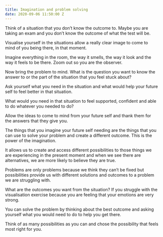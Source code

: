 ```yaml
---
title: Imagination and problem solving
date: 2020-09-06 11:50:00 Z
---
```


Think of a situation that you don’t know the outcome to. Maybe you are taking an exam and you don’t know the outcome of what the test will be. 

Visualise yourself in the situations allow a really clear image to come to mind of you being there, in that moment. 

Imagine everything in the room, the way it smells, the way it look and the way it feels to be there. Zoom out so you are the observer. 

Now bring the problem to mind. What is the question you want to know the answer to or the part of the situation that you feel stuck about? 

Ask yourself what you need in the situation and what would help your future self to feel better in that situation. 

What would you need in that situation to feel supported, confident and able to do whatever you needed to do? 

Allow the ideas to come to mind from your future self and thank them for the answers that they give you. 

The things that you imagine your future self needing are the things that you can use to solve your problem and create a different outcome. This is the power of the imagination.

It allows us to create and access different possibilities to those things we are experiencing in the present moment and when we see there are alternatives, we are more likely to believe they are true. 

Problems are only problems because we think they can’t be fixed but possibilities provide us with different solutions and outcomes to a problem we are struggling with. 

What are the outcomes you want from the situation? If you struggle with the visualisation exercise because you are feeling that your emotions are very strong.  

You can solve the problem by thinking about the best outcome and asking yourself what you would need to do to help you get there. 

Think of as many possibilities as you can and chose the possibility that feels most right for you. 
